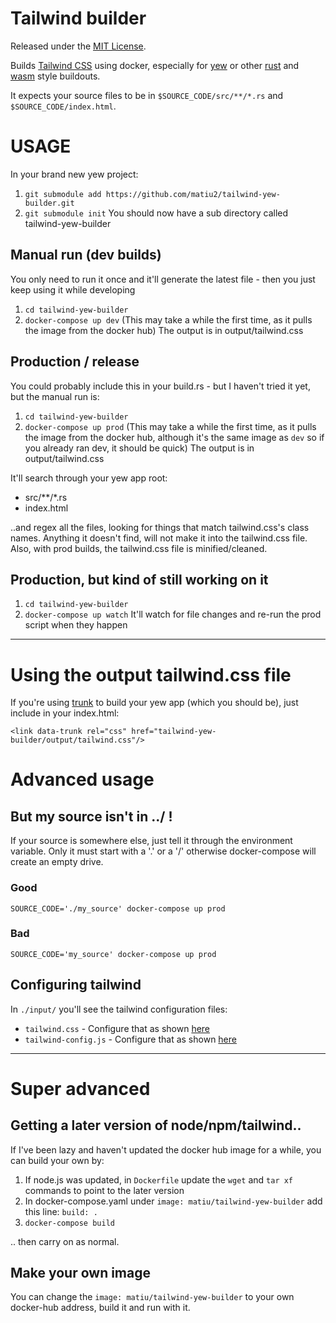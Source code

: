 # Tailwind builder

Released under the [MIT License](LICENSE.txt).

Builds [Tailwind CSS](https://tailwindcss.com/) using docker, especially for [yew](https://github.com/yewstack/yew) or other [rust](https://www.rust-lang.org/) and [wasm](https://webassembly.org/) style buildouts.

It expects your source files to be in `$SOURCE_CODE/src/**/*.rs` and `$SOURCE_CODE/index.html`.

# USAGE

In your brand new yew project:

 1. `git submodule add https://github.com/matiu2/tailwind-yew-builder.git`
 2. `git submodule init`
     You should now have a sub directory called tailwind-yew-builder 

## Manual run (dev builds)

You only need to run it once and it'll generate the latest file - then you just keep using it while developing

 1. `cd tailwind-yew-builder`
 2. `docker-compose up dev` (This may take a while the first time, as it pulls the image from the docker hub)
    The output is in output/tailwind.css

## Production / release

You could probably include this in your build.rs - but I haven't tried it yet, but the manual run is:

 1. `cd tailwind-yew-builder`
 2. `docker-compose up prod` (This may take a while the first time, as it pulls the image from the docker hub, although it's the same image as `dev` so if you already ran dev, it should be quick)
    The output is in output/tailwind.css

It'll search through your yew app root:

 * src/**/*.rs
 * index.html

..and regex all the files, looking for things that match tailwind.css's class names. Anything it doesn't find, will not make it into the tailwind.css file. Also, with prod builds, the tailwind.css file is minified/cleaned.

## Production, but kind of still working on it

 1. `cd tailwind-yew-builder`
 2. `docker-compose up watch` It'll watch for file changes and re-run the prod script when they happen 

--------

# Using the output tailwind.css file

If you're using [trunk](https://github.com/thedodd/trunk) to build your yew app (which you should be), just include in your index.html:

    <link data-trunk rel="css" href="tailwind-yew-builder/output/tailwind.css"/>

# Advanced usage

## But my source isn't in ../ !

If your source is somewhere else, just tell it through the environment variable. Only it must start with a '.' or a '/' otherwise docker-compose will create an empty drive.

### Good

    SOURCE_CODE='./my_source' docker-compose up prod

### Bad

    SOURCE_CODE='my_source' docker-compose up prod

## Configuring tailwind

In `./input/` you'll see the tailwind configuration files:

 * `tailwind.css` - Configure that as shown [here](https://tailwindcss.com/docs/installation#using-a-custom-css-file)
 * `tailwind-config.js` - Configure that as shown [here](https://tailwindcss.com/docs/configuration)

--------

# Super advanced

## Getting a later version of node/npm/tailwind..

If I've been lazy and haven't updated the docker hub image for a while, you can build your own by:

 1. If node.js was updated, in `Dockerfile` update the `wget` and `tar xf` commands to point to the later version
 2. In docker-compose.yaml under `image: matiu/tailwind-yew-builder` add this line:
    `build: .`
 3. `docker-compose build`

.. then carry on as normal.

## Make your own image

You can change the `image: matiu/tailwind-yew-builder` to your own docker-hub address, build it and run with it.
